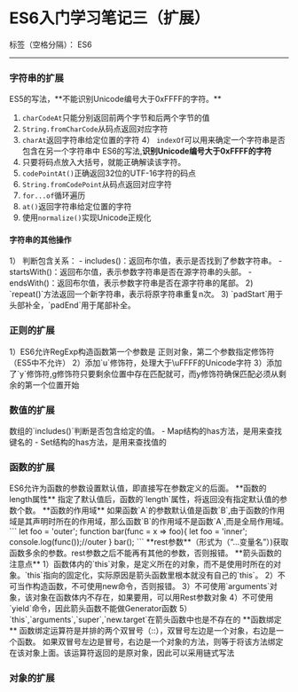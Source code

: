 ﻿# ES6入门学习笔记三（扩展） 

标签（空格分隔）： ES6

---

<h3>字符串的扩展</h3>
ES5的写法，**不能识别Unicode编号大于0xFFFF的字符。**

1) `charCodeAt`只能分别返回前两个字节和后两个字节的值
2) `String.fromCharCode`从码点返回对应字符
3) `charAt`返回字符串给定位置的字符
4） `indexOf`可以用来确定一个字符串是否包含在另一个字符串中
ES6的写法,**识别Unicode编号大于0xFFFF的字符**
1) 只要将码点放入大括号，就能正确解读该字符。
2) `codePointAt()`正确返回32位的UTF-16字符的码点
3) `String.fromCodePoint`从码点返回对应字符
4) `for...of`循环遍历
5) `at()`返回字符串给定位置的字符
6) 使用`normalize()`实现Unicode正规化 

<h4>字符串的其他操作</h4>
1） 判断包含关系：
- includes()：返回布尔值，表示是否找到了参数字符串。
- startsWith()：返回布尔值，表示参数字符串是否在源字符串的头部。
- endsWith()：返回布尔值，表示参数字符串是否在源字符串的尾部。
2) `repeat()`方法返回一个新字符串，表示将原字符串重复n次。
3) `padStart`用于头部补全，`padEnd`用于尾部补全。
<h3>正则的扩展</h3>
1）ES6允许RegExp构造函数第一个参数是 正则对象，第二个参数指定修饰符（ES5中不允许）
2）添加`u`修饰符，处理大于\uFFFF的Unicode字符
3）添加了`y`修饰符,g修饰符只要剩余位置中存在匹配就可，而y修饰符确保匹配必须从剩余的第一个位置开始
<h3>数值的扩展</h3>
数组的`includes()`判断是否包含给定的值。
- Map结构的has方法，是用来查找键名的
- Set结构的has方法，是用来查找值的
<h3>函数的扩展</h3>
ES6允许为函数的参数设置默认值，即直接写在参数定义的后面。
**函数的length属性**
指定了默认值后，函数的`length`属性，将返回没有指定默认值的参数个数。
**函数的作用域**
如果函数`A`的参数默认值是函数`B`,由于函数的作用域是其声明时所在的作用域，那么函数`B`的作用域不是函数`A`,而是全局作用域。
```
let foo = 'outer';
function bar(func = x => foo){
    let foo = 'inner';
    console.log(func());//outer
}
bar();
```
**rest参数**（形式为（“...变量名”）)获取函数多余的参数。rest参数之后不能再有其他的参数，否则报错。
**箭头函数的注意点**
1）函数体内的`this`对象，是定义所在的对象，而不是使用时所在的对象。`this`指向的固定化，实际原因是箭头函数里根本就没有自己的`this`。
2）不可当作构造函数，不可使用new命令，否则报错。
3）不可使用`arguments`对象，该对象在函数体内不存在，如果要用，可以用Rest参数对象
4）不可使用`yield`命令，因此箭头函数不能做Generator函数
5）`this`,`arguments`,`super`,`new.target`在箭头函数中也是不存在的
**函数绑定**
函数绑定运算符是并排的两个双冒号（::），双冒号左边是一个对象，右边是一个函数。
如果双冒号左边是冒号，右边是一个对象的方法，则等于将该方法绑定在该对象上面。该运算符返回的是原对象，因此可以采用链式写法
<h3>对象的扩展</h3>
